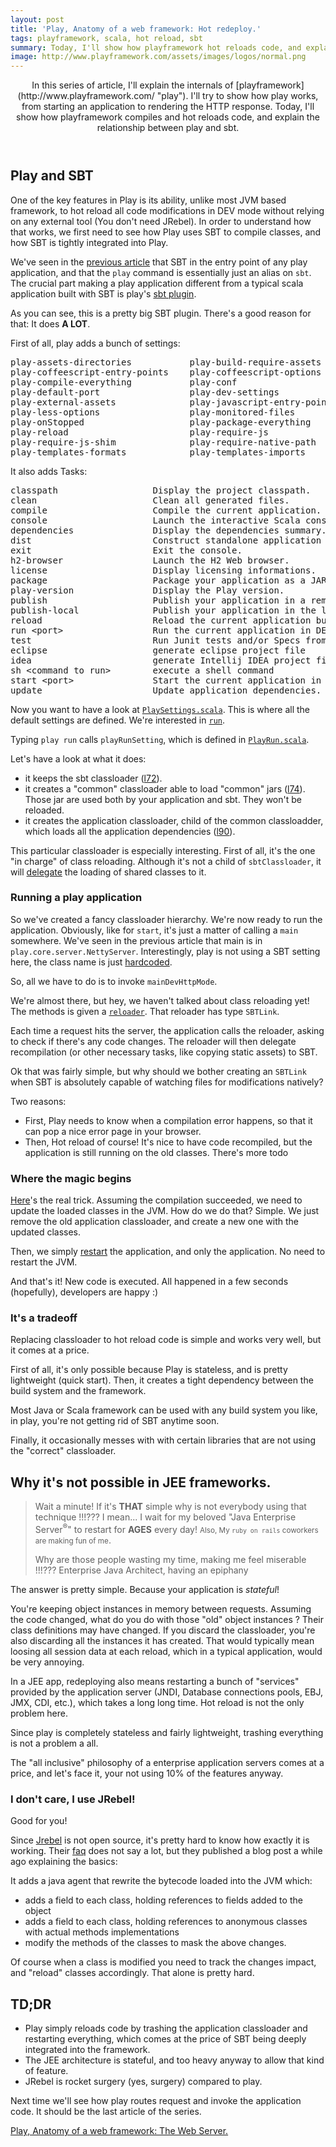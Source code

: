 ```yaml
---
layout: post
title: 'Play, Anatomy of a web framework: Hot redeploy.'
tags: playframework, scala, hot reload, sbt
summary: Today, I'll show how playframework hot reloads code, and explain the relationship between play and sbt.
image: http://www.playframework.com/assets/images/logos/normal.png
---
```


<header>
In this series of article, I'll explain the internals of [playframework](http://www.playframework.com/ "play"). I'll try to show how play works, from starting an application to rendering the HTTP response. Today, I'll show how playframework compiles and hot reloads code, and explain the relationship between play and sbt.
</header>

## Play and SBT

One of the key features in Play is its ability, unlike most JVM based framework, to hot reload all code modifications in DEV mode without relying on any external tool (You don't need JRebel). In order to understand how that works, we first need to see how Play uses SBT to compile classes, and how SBT is tightly integrated into Play.

We've seen in the [previous article](/articles/play_anatomy_part1_bootstrap/) that SBT in the entry point of any play application, and that the `play` command is essentially just an alias on `sbt`. The crucial part making a play application different from a typical scala application built with SBT is play's [sbt plugin](https://github.com/playframework/Play20/tree/master/framework/src/sbt-plugin/src/main).

As you can see, this is a pretty big SBT plugin. There's a good reason for that: It does __A LOT__.

First of all, play adds a bunch of settings:

<pre>
play-assets-directories           play-build-require-assets        play-closure-compiler-options
play-coffeescript-entry-points    play-coffeescript-options        play-common-classloader
play-compile-everything           play-conf                        play-copy-assets
play-default-port                 play-dev-settings                play-dist
play-external-assets              play-javascript-entry-points     play-less-entry-points
play-less-options                 play-monitored-files             play-onStarted
play-onStopped                    play-package-everything          play-plugin
play-reload                       play-require-js                  play-require-js-folder
play-require-js-shim              play-require-native-path         play-routes-imports
play-templates-formats            play-templates-imports           play-version
</pre>

It also adds Tasks:

<pre>
classpath                  Display the project classpath.
clean                      Clean all generated files.
compile                    Compile the current application.
console                    Launch the interactive Scala console (use :quit to exit).
dependencies               Display the dependencies summary.
dist                       Construct standalone application package.
exit                       Exit the console.
h2-browser                 Launch the H2 Web browser.
license                    Display licensing informations.
package                    Package your application as a JAR.
play-version               Display the Play version.
publish                    Publish your application in a remote repository.
publish-local              Publish your application in the local repository.
reload                     Reload the current application build file.
run &lt;port&gt;                 Run the current application in DEV mode.
test                       Run Junit tests and/or Specs from the command line
eclipse                    generate eclipse project file
idea                       generate Intellij IDEA project file
sh &lt;command to run&gt;        execute a shell command
start &lt;port&gt;               Start the current application in another JVM in PROD mode.
update                     Update application dependencies.
</pre>

Now you want to have a look at [`PlaySettings.scala`](https://github.com/playframework/Play20/blob/master/framework/src/sbt-plugin/src/main/scala/PlaySettings.scala). This is where all the default settings are defined. We're interested in [`run`](https://github.com/playframework/Play20/blob/master/framework/src/sbt-plugin/src/main/scala/PlaySettings.scala#L114).

Typing `play run` calls `playRunSetting`, which is defined in [`PlayRun.scala`](https://github.com/playframework/Play20/blob/master/framework/src/sbt-plugin/src/main/scala/PlayRun.scala#L57).

Let's have a look at what it does:

- it keeps the sbt classloader ([l72](https://github.com/playframework/Play20/blob/master/framework/src/sbt-plugin/src/main/scala/PlayRun.scala#L72)).
- it creates a "common" classloader able to load "common" jars ([l74](https://github.com/playframework/Play20/blob/master/framework/src/sbt-plugin/src/main/scala/PlayRun.scala#L74-L77)).
Those jar are used both by your application and sbt. They won't be reloaded.
- it creates the application classloader, child of the common classloadder, which loads all the application dependencies ([l90](https://github.com/playframework/Play20/blob/master/framework/src/sbt-plugin/src/main/scala/PlayRun.scala#L90-L138)).

This particular classloader is especially interesting.
First of all, it's the one "in charge" of class reloading.
Although it's not a child of `sbtClassloader`, it will [delegate](https://github.com/playframework/Play20/blob/master/framework/src/sbt-plugin/src/main/scala/PlayRun.scala#L104) the loading of shared classes to it.

### Running a play application

So we've created a fancy classloader hierarchy. We're now ready to run the application. Obviously, like for `start`, it's just a matter of calling a `main` somewhere. We've seen in the previous article that main is in `play.core.server.NettyServer`.
Interestingly, play is not using a SBT setting here, the class name is just [hardcoded](https://github.com/playframework/Play20/blob/master/framework/src/sbt-plugin/src/main/scala/PlayRun.scala#L142).

So, all we have to do is to invoke `mainDevHttpMode`.

We're almost there, but hey, we haven't talked about class reloading yet! The methods is given a [`reloader`](https://github.com/playframework/Play20/blob/master/framework/src/sbt-plugin/src/main/scala/PlayReloader.scala).
That reloader has type `SBTLink`.

Each time a request hits the server, the application calls the reloader, asking to check if there's any code changes.
The reloader will then delegate recompilation (or other necessary tasks, like copying static assets) to SBT.

Ok that was fairly simple, but why should we bother creating an `SBTLink` when SBT is absolutely capable of watching files for modifications natively?

Two reasons:

- First, Play needs to know when a compilation error happens, so that it can pop a nice error page in your browser.
- Then, Hot reload of course! It's nice to have code recompiled, but the application is still running on the old classes. There's more todo

### Where the magic begins

[Here](https://github.com/playframework/Play20/blob/master/framework/src/sbt-plugin/src/main/scala/PlayReloader.scala#L303-L342)'s the real trick. Assuming the compilation succeeded, we need to update the loaded classes in the JVM.
How do we do that? Simple. We just remove the old application classloader, and create a new one with the updated classes.

Then, we simply [restart](https://github.com/playframework/Play20/blob/master/framework/src/play/src/main/scala/play/core/system/ApplicationProvider.scala#L125-L140) the application, and only the application. No need to restart the JVM.

And that's it! New code is executed. All happened in a few seconds (hopefully), developers are happy :)

### It's a tradeoff

Replacing classloader to hot reload code is simple and works very well, but it comes at a price.

First of all, it's only possible because Play is stateless, and is pretty lightweight (quick start).
Then, it creates a tight dependency between the build system and the framework.

Most Java or Scala framework can be used with any build system you like, in play, you're not getting rid of SBT anytime soon.

Finally, it occasionally messes with with certain libraries that are not using the "correct" classloader.

## Why it's not possible in JEE frameworks.

> Wait a minute!
> If it's __THAT__ simple why is not everybody using that technique !!!??? I mean... I wait for my beloved "Java Enterprise Server<sup>&reg;</sup>" to restart for __AGES__ every day! <small>Also, My `ruby on rails` coworkers are making fun of me</small>.
>
> Why are those people wasting my time, making me feel miserable !!!???
> <span class="from">Enterprise Java Architect, having an epiphany</span>

The answer is pretty simple. Because your application is _stateful_!

You're keeping object instances in memory between requests. Assuming the code changed, what do you do with those "old" object instances ? Their class definitions may have changed. If you discard the classloader, you're also discarding all the instances it has created. That would typically mean loosing all session data at each reload, which in a typical application, would be very annoying.

In a JEE app, redeploying also means restarting a bunch of "services" provided by the application server (JNDI, Database connections pools, EBJ, JMX, CDI, etc.), which takes a long long time. Hot reload is not the only problem here.

Since play is completely stateless and fairly lightweight, trashing everything is not a problem a all.

The "all inclusive" philosophy of a enterprise application servers comes at a price, and let's face it, your not using 10% of the features anyway.

### I don't care, I use JRebel!

Good for you!

Since [Jrebel](http://zeroturnaround.com/software/jrebel/) is not open source, it's pretty hard to know how exactly it is working. Their [faq](http://zeroturnaround.com/software/jrebel/resources/faq/) does not say a lot, but they published a blog post a while ago explaining the basics:

It adds a java agent that rewrite the bytecode loaded into the JVM which:

- adds a field to each class, holding references to fields added to the object
- adds a field to each class, holding references to anonymous classes with actual methods implementations
- modify the methods of the classes to mask the above changes.

Of course when a class is modified you need to track the changes impact, and "reload" classes accordingly. That alone is pretty hard.

## TD;DR

- Play simply reloads code by trashing the application classloader and restarting everything, which comes at the price of SBT being deeply integrated into the framework.
- The JEE architecture is stateful, and too heavy anyway to allow that kind of feature.
- JRebel is rocket surgery (yes, surgery) compared to play.

Next time we'll see how play routes request and invoke the application code. It should be the last article of the series.

<a class="before" href="/articles/play_anatomy_part1_bootstrap/">Play, Anatomy of a web framework: The Web Server.</a>
